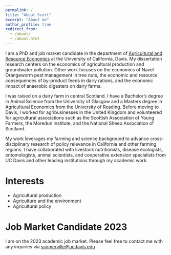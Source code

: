 ```yaml
---
permalink: /
title: "About Scott"
excerpt: "About me"
author_profile: true
redirect_from: 
  - /about/
  - /about.html
---
```


I am a PhD and job market candidate in the department of [Agricultural and Resource Economics](https://are.ucdavis.edu/people/grad-students/phd/scott-somerville/) at the University of California, Davis. My dissertation research centers on the economics of agricultural production and groundwater pollution. Other work focuses on the economics of Navel Orangeworm pest management in tree nuts, the economic and resource consequences of by-product feeds in dairy rations, and the economic impact of anaerobic digesters on dairy farms. 

I was raised on a dairy farm in central Scotland. I have a Bachelor’s degree in Animal Science from the University of Glasgow and a Masters degree in Agricultural Economics from the University of Reading. Before moving to Davis, I worked for agribusinesses in the United Kingdom and volunteered for agricultural associations such as the Scottish Association of Young Farmers, the Moredun Institute, and the National Sheep Association of Scotland.

My work leverages my farming and science background to advance cross-disciplinary research of policy relevance in California and other farming regions. I have collaborated with livestock nutritionists, disease ecologists, entomologists, animal scientists, and cooperative extension specialists from UC Davis and other leading institutions through my academic work.




Interests
======
* Agricultural production
* Agriculture and the environment
* Agricultural policy

Job Market Candidate 2023
======
I am on the 2023 academic job market. Please feel free to contact me with any inquiries via ssomerville@ucdavis.edu

